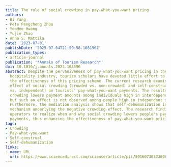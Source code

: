 ```yaml
---
title: The role of social crowding in pay-what-you-want pricing
authors:
- Bi Yang
- Pete Pengcheng Zhou
- YooHee Hwang
- Yujie Zhao
- Anna S. Mattila
date: '2023-07-01'
publishDate: '2025-07-04T21:59:58.108196Z'
publication_types:
- article-journal
publication: '*Annals of Tourism Research*'
doi: 10.1016/j.annals.2023.103596
abstract: Despite the pervasiveness of pay-what-you-want pricing in the travel and
  hospitality industry, tourism scholars have devoted little effort to investigating
  the effectiveness of this pricing scheme. The current research examines the joint
  effect of social crowding (crowded vs. non-crowded) and self-construal (interdependent
  vs. independent) on tourists' pay-what-you-want payments. The results indicate that
  crowding lowers payment amounts among individuals high in interdependent self-construal,
  but such an effect is not observed among people high in independent self-construal.
  Furthermore, the mediation analysis shows that self-dehumanization is the psychological
  mechanism underlying the negative crowding effect. The research findings help tourism
  operators to realize when and why social crowding lowers people's pay-what-you-want
  payments, thus enhancing the effectiveness of pay-what-you-want pricing.
tags:
- Crowding
- Pay-what-you-want
- Self-construal
- Self-dehumanization
links:
- name: URL
  url: https://www.sciencedirect.com/science/article/pii/S0160738323000695
---
```

